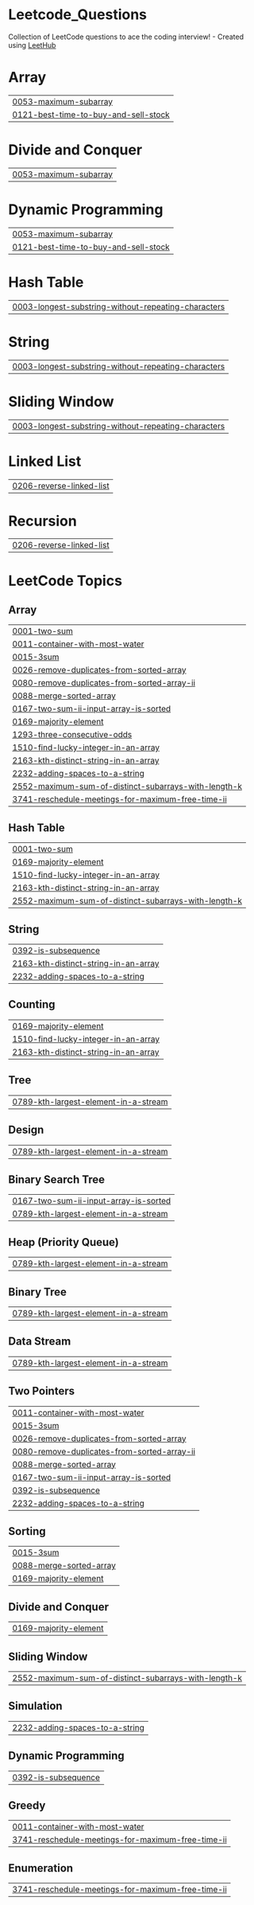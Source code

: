 # Leetcode_Questions
Collection of LeetCode questions to ace the coding interview! - Created using [LeetHub](https://github.com/QasimWani/LeetHub)


# Array
|  |
| ------- |
| [0053-maximum-subarray](https://github.com/shreshtsharma/Leetcode_Questions/tree/master/0053-maximum-subarray) |
| [0121-best-time-to-buy-and-sell-stock](https://github.com/shreshtsharma/Leetcode_Questions/tree/master/0121-best-time-to-buy-and-sell-stock) |
# Divide and Conquer
|  |
| ------- |
| [0053-maximum-subarray](https://github.com/shreshtsharma/Leetcode_Questions/tree/master/0053-maximum-subarray) |
# Dynamic Programming
|  |
| ------- |
| [0053-maximum-subarray](https://github.com/shreshtsharma/Leetcode_Questions/tree/master/0053-maximum-subarray) |
| [0121-best-time-to-buy-and-sell-stock](https://github.com/shreshtsharma/Leetcode_Questions/tree/master/0121-best-time-to-buy-and-sell-stock) |
# Hash Table
|  |
| ------- |
| [0003-longest-substring-without-repeating-characters](https://github.com/shreshtsharma/Leetcode_Questions/tree/master/0003-longest-substring-without-repeating-characters) |
# String
|  |
| ------- |
| [0003-longest-substring-without-repeating-characters](https://github.com/shreshtsharma/Leetcode_Questions/tree/master/0003-longest-substring-without-repeating-characters) |
# Sliding Window
|  |
| ------- |
| [0003-longest-substring-without-repeating-characters](https://github.com/shreshtsharma/Leetcode_Questions/tree/master/0003-longest-substring-without-repeating-characters) |
# Linked List
|  |
| ------- |
| [0206-reverse-linked-list](https://github.com/shreshtsharma/Leetcode_Questions/tree/master/0206-reverse-linked-list) |
# Recursion
|  |
| ------- |
| [0206-reverse-linked-list](https://github.com/shreshtsharma/Leetcode_Questions/tree/master/0206-reverse-linked-list) |
<!---LeetCode Topics Start-->
# LeetCode Topics
## Array
|  |
| ------- |
| [0001-two-sum](https://github.com/shreshtsharma/Leetcode_Questions/tree/master/0001-two-sum) |
| [0011-container-with-most-water](https://github.com/shreshtsharma/Leetcode_Questions/tree/master/0011-container-with-most-water) |
| [0015-3sum](https://github.com/shreshtsharma/Leetcode_Questions/tree/master/0015-3sum) |
| [0026-remove-duplicates-from-sorted-array](https://github.com/shreshtsharma/Leetcode_Questions/tree/master/0026-remove-duplicates-from-sorted-array) |
| [0080-remove-duplicates-from-sorted-array-ii](https://github.com/shreshtsharma/Leetcode_Questions/tree/master/0080-remove-duplicates-from-sorted-array-ii) |
| [0088-merge-sorted-array](https://github.com/shreshtsharma/Leetcode_Questions/tree/master/0088-merge-sorted-array) |
| [0167-two-sum-ii-input-array-is-sorted](https://github.com/shreshtsharma/Leetcode_Questions/tree/master/0167-two-sum-ii-input-array-is-sorted) |
| [0169-majority-element](https://github.com/shreshtsharma/Leetcode_Questions/tree/master/0169-majority-element) |
| [1293-three-consecutive-odds](https://github.com/shreshtsharma/Leetcode_Questions/tree/master/1293-three-consecutive-odds) |
| [1510-find-lucky-integer-in-an-array](https://github.com/shreshtsharma/Leetcode_Questions/tree/master/1510-find-lucky-integer-in-an-array) |
| [2163-kth-distinct-string-in-an-array](https://github.com/shreshtsharma/Leetcode_Questions/tree/master/2163-kth-distinct-string-in-an-array) |
| [2232-adding-spaces-to-a-string](https://github.com/shreshtsharma/Leetcode_Questions/tree/master/2232-adding-spaces-to-a-string) |
| [2552-maximum-sum-of-distinct-subarrays-with-length-k](https://github.com/shreshtsharma/Leetcode_Questions/tree/master/2552-maximum-sum-of-distinct-subarrays-with-length-k) |
| [3741-reschedule-meetings-for-maximum-free-time-ii](https://github.com/shreshtsharma/Leetcode_Questions/tree/master/3741-reschedule-meetings-for-maximum-free-time-ii) |
## Hash Table
|  |
| ------- |
| [0001-two-sum](https://github.com/shreshtsharma/Leetcode_Questions/tree/master/0001-two-sum) |
| [0169-majority-element](https://github.com/shreshtsharma/Leetcode_Questions/tree/master/0169-majority-element) |
| [1510-find-lucky-integer-in-an-array](https://github.com/shreshtsharma/Leetcode_Questions/tree/master/1510-find-lucky-integer-in-an-array) |
| [2163-kth-distinct-string-in-an-array](https://github.com/shreshtsharma/Leetcode_Questions/tree/master/2163-kth-distinct-string-in-an-array) |
| [2552-maximum-sum-of-distinct-subarrays-with-length-k](https://github.com/shreshtsharma/Leetcode_Questions/tree/master/2552-maximum-sum-of-distinct-subarrays-with-length-k) |
## String
|  |
| ------- |
| [0392-is-subsequence](https://github.com/shreshtsharma/Leetcode_Questions/tree/master/0392-is-subsequence) |
| [2163-kth-distinct-string-in-an-array](https://github.com/shreshtsharma/Leetcode_Questions/tree/master/2163-kth-distinct-string-in-an-array) |
| [2232-adding-spaces-to-a-string](https://github.com/shreshtsharma/Leetcode_Questions/tree/master/2232-adding-spaces-to-a-string) |
## Counting
|  |
| ------- |
| [0169-majority-element](https://github.com/shreshtsharma/Leetcode_Questions/tree/master/0169-majority-element) |
| [1510-find-lucky-integer-in-an-array](https://github.com/shreshtsharma/Leetcode_Questions/tree/master/1510-find-lucky-integer-in-an-array) |
| [2163-kth-distinct-string-in-an-array](https://github.com/shreshtsharma/Leetcode_Questions/tree/master/2163-kth-distinct-string-in-an-array) |
## Tree
|  |
| ------- |
| [0789-kth-largest-element-in-a-stream](https://github.com/shreshtsharma/Leetcode_Questions/tree/master/0789-kth-largest-element-in-a-stream) |
## Design
|  |
| ------- |
| [0789-kth-largest-element-in-a-stream](https://github.com/shreshtsharma/Leetcode_Questions/tree/master/0789-kth-largest-element-in-a-stream) |
## Binary Search Tree
|  |
| ------- |
| [0167-two-sum-ii-input-array-is-sorted](https://github.com/shreshtsharma/Leetcode_Questions/tree/master/0167-two-sum-ii-input-array-is-sorted) |
| [0789-kth-largest-element-in-a-stream](https://github.com/shreshtsharma/Leetcode_Questions/tree/master/0789-kth-largest-element-in-a-stream) |
## Heap (Priority Queue)
|  |
| ------- |
| [0789-kth-largest-element-in-a-stream](https://github.com/shreshtsharma/Leetcode_Questions/tree/master/0789-kth-largest-element-in-a-stream) |
## Binary Tree
|  |
| ------- |
| [0789-kth-largest-element-in-a-stream](https://github.com/shreshtsharma/Leetcode_Questions/tree/master/0789-kth-largest-element-in-a-stream) |
## Data Stream
|  |
| ------- |
| [0789-kth-largest-element-in-a-stream](https://github.com/shreshtsharma/Leetcode_Questions/tree/master/0789-kth-largest-element-in-a-stream) |
## Two Pointers
|  |
| ------- |
| [0011-container-with-most-water](https://github.com/shreshtsharma/Leetcode_Questions/tree/master/0011-container-with-most-water) |
| [0015-3sum](https://github.com/shreshtsharma/Leetcode_Questions/tree/master/0015-3sum) |
| [0026-remove-duplicates-from-sorted-array](https://github.com/shreshtsharma/Leetcode_Questions/tree/master/0026-remove-duplicates-from-sorted-array) |
| [0080-remove-duplicates-from-sorted-array-ii](https://github.com/shreshtsharma/Leetcode_Questions/tree/master/0080-remove-duplicates-from-sorted-array-ii) |
| [0088-merge-sorted-array](https://github.com/shreshtsharma/Leetcode_Questions/tree/master/0088-merge-sorted-array) |
| [0167-two-sum-ii-input-array-is-sorted](https://github.com/shreshtsharma/Leetcode_Questions/tree/master/0167-two-sum-ii-input-array-is-sorted) |
| [0392-is-subsequence](https://github.com/shreshtsharma/Leetcode_Questions/tree/master/0392-is-subsequence) |
| [2232-adding-spaces-to-a-string](https://github.com/shreshtsharma/Leetcode_Questions/tree/master/2232-adding-spaces-to-a-string) |
## Sorting
|  |
| ------- |
| [0015-3sum](https://github.com/shreshtsharma/Leetcode_Questions/tree/master/0015-3sum) |
| [0088-merge-sorted-array](https://github.com/shreshtsharma/Leetcode_Questions/tree/master/0088-merge-sorted-array) |
| [0169-majority-element](https://github.com/shreshtsharma/Leetcode_Questions/tree/master/0169-majority-element) |
## Divide and Conquer
|  |
| ------- |
| [0169-majority-element](https://github.com/shreshtsharma/Leetcode_Questions/tree/master/0169-majority-element) |
## Sliding Window
|  |
| ------- |
| [2552-maximum-sum-of-distinct-subarrays-with-length-k](https://github.com/shreshtsharma/Leetcode_Questions/tree/master/2552-maximum-sum-of-distinct-subarrays-with-length-k) |
## Simulation
|  |
| ------- |
| [2232-adding-spaces-to-a-string](https://github.com/shreshtsharma/Leetcode_Questions/tree/master/2232-adding-spaces-to-a-string) |
## Dynamic Programming
|  |
| ------- |
| [0392-is-subsequence](https://github.com/shreshtsharma/Leetcode_Questions/tree/master/0392-is-subsequence) |
## Greedy
|  |
| ------- |
| [0011-container-with-most-water](https://github.com/shreshtsharma/Leetcode_Questions/tree/master/0011-container-with-most-water) |
| [3741-reschedule-meetings-for-maximum-free-time-ii](https://github.com/shreshtsharma/Leetcode_Questions/tree/master/3741-reschedule-meetings-for-maximum-free-time-ii) |
## Enumeration
|  |
| ------- |
| [3741-reschedule-meetings-for-maximum-free-time-ii](https://github.com/shreshtsharma/Leetcode_Questions/tree/master/3741-reschedule-meetings-for-maximum-free-time-ii) |
<!---LeetCode Topics End-->